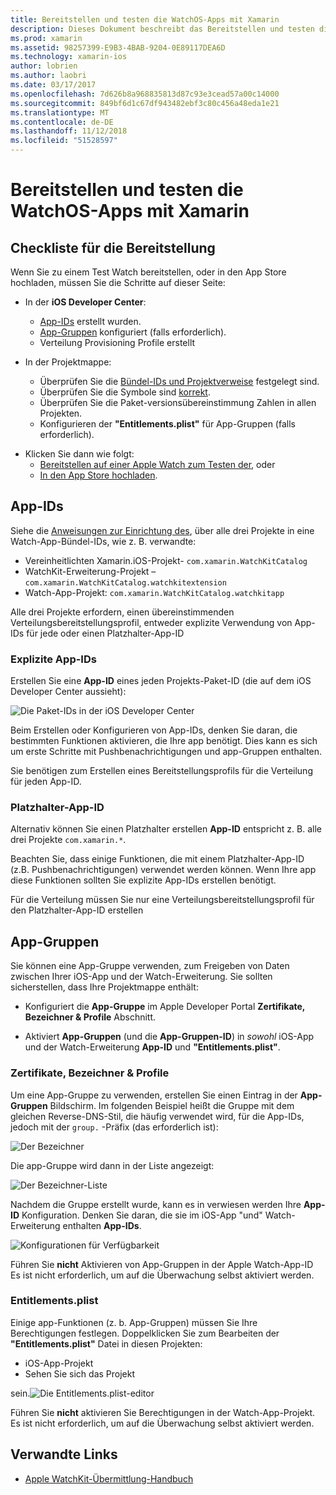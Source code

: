 ```yaml
---
title: Bereitstellen und testen die WatchOS-Apps mit Xamarin
description: Dieses Dokument beschreibt das Bereitstellen und testen die WatchOS-apps mit Xamarin erstellt wurde. Es enthält eine Checkliste, explizite erläutert und die Platzhalter-app-IDs, und wirft einen Blick auf die app-Gruppen.
ms.prod: xamarin
ms.assetid: 98257399-E9B3-4BAB-9204-0E89117DEA6D
ms.technology: xamarin-ios
author: lobrien
ms.author: laobri
ms.date: 03/17/2017
ms.openlocfilehash: 7d626b8a968835813d87c93e3cead57a00c14000
ms.sourcegitcommit: 849bf6d1c67df943482ebf3c80c456a48eda1e21
ms.translationtype: MT
ms.contentlocale: de-DE
ms.lasthandoff: 11/12/2018
ms.locfileid: "51528597"
---
```

# <a name="deploying-and-testing-watchos-apps-with-xamarin"></a>Bereitstellen und testen die WatchOS-Apps mit Xamarin

## <a name="deployment-checklist"></a>Checkliste für die Bereitstellung

Wenn Sie zu einem Test Watch bereitstellen, oder in den App Store hochladen, müssen Sie die Schritte auf dieser Seite:

- In der **iOS Developer Center**:
  - [App-IDs](#App_IDs) erstellt wurden.
  - [App-Gruppen](#App_Groups) konfiguriert (falls erforderlich).
  - Verteilung Provisioning Profile erstellt

- In der Projektmappe:

  - Überprüfen Sie die [Bündel-IDs und Projektverweise](~/ios/watchos/get-started/installation.md) festgelegt sind.
  - Überprüfen Sie die Symbole sind [korrekt](~/ios/watchos/app-fundamentals/icons.md).
  - Überprüfen Sie die Paket-versionsübereinstimmung Zahlen in allen Projekten.
  - Konfigurieren der **"Entitlements.plist"** für App-Gruppen (falls erforderlich).

* Klicken Sie dann wie folgt:
  - [Bereitstellen auf einer Apple Watch zum Testen der](~/ios/watchos/deploy-test/device.md), oder
  - [In den App Store hochladen](~/ios/watchos/deploy-test/appstore.md).

<a name="App_IDs"/>

## <a name="app-ids"></a>App-IDs

Siehe die [Anweisungen zur Einrichtung des](~/ios/watchos/get-started/installation.md), über alle drei Projekte in eine Watch-App-Bündel-IDs, wie z. B. verwandte:

- Vereinheitlichten Xamarin.iOS-Projekt- `com.xamarin.WatchKitCatalog`
- WatchKit-Erweiterung-Projekt – `com.xamarin.WatchKitCatalog.watchkitextension`
- Watch-App-Projekt: `com.xamarin.WatchKitCatalog.watchkitapp`

Alle drei Projekte erfordern, einen übereinstimmenden Verteilungsbereitstellungsprofil, entweder explizite Verwendung von App-IDs für jede oder einen Platzhalter-App-ID

### <a name="explicit-app-ids"></a>Explizite App-IDs

Erstellen Sie eine **App-ID** eines jeden Projekts-Paket-ID (die auf dem iOS Developer Center aussieht):

![Die Paket-IDs in der iOS Developer Center](images/appids-specific-sml.png)

Beim Erstellen oder Konfigurieren von App-IDs, denken Sie daran, die bestimmten Funktionen aktivieren, die Ihre app benötigt. Dies kann es sich um erste Schritte mit Pushbenachrichtigungen und app-Gruppen enthalten.

Sie benötigen zum Erstellen eines Bereitstellungsprofils für die Verteilung für jeden App-ID.

### <a name="wildcard-app-id"></a>Platzhalter-App-ID

Alternativ können Sie einen Platzhalter erstellen **App-ID** entspricht z. B. alle drei Projekte `com.xamarin.*`.

Beachten Sie, dass einige Funktionen, die mit einem Platzhalter-App-ID (z.B. Pushbenachrichtigungen) verwendet werden können. Wenn Ihre app diese Funktionen sollten Sie explizite App-IDs erstellen benötigt.

Für die Verteilung müssen Sie nur eine Verteilungsbereitstellungsprofil für den Platzhalter-App-ID erstellen

<a name="App_Groups" />

## <a name="app-groups"></a>App-Gruppen

Sie können eine App-Gruppe verwenden, zum Freigeben von Daten zwischen Ihrer iOS-App und der Watch-Erweiterung. Sie sollten sicherstellen, dass Ihre Projektmappe enthält:

- Konfiguriert die **App-Gruppe** im Apple Developer Portal **Zertifikate, Bezeichner & Profile** Abschnitt.

- Aktiviert **App-Gruppen** (und die **App-Gruppen-ID**) in *sowohl* iOS-App und der Watch-Erweiterung **App-ID** und  **"Entitlements.plist"**.

### <a name="certificates-identifiers--profiles"></a>Zertifikate, Bezeichner & Profile

Um eine App-Gruppe zu verwenden, erstellen Sie einen Eintrag in der **App-Gruppen** Bildschirm. Im folgenden Beispiel heißt die Gruppe mit dem gleichen Reverse-DNS-Stil, die häufig verwendet wird, für die App-IDs, jedoch mit der `group.` -Präfix (das erforderlich ist):

![Der Bezeichner](images/appgroups-new-sml.png)

Die app-Gruppe wird dann in der Liste angezeigt:

![Der Bezeichner-Liste](images/appgroups-setup-sml.png)

Nachdem die Gruppe erstellt wurde, kann es in verwiesen werden Ihre **App-ID** Konfiguration. Denken Sie daran, die sie im iOS-App "und" Watch-Erweiterung enthalten **App-IDs**.

![Konfigurationen für Verfügbarkeit](images/appgroups-sml.png)

Führen Sie **nicht** Aktivieren von App-Gruppen in der Apple Watch-App-ID Es ist nicht erforderlich, um auf die Überwachung selbst aktiviert werden.

### <a name="entitlementsplist"></a>Entitlements.plist

Einige app-Funktionen (z. b. App-Gruppen) müssen Sie Ihre Berechtigungen festlegen.
Doppelklicken Sie zum Bearbeiten der **"Entitlements.plist"** Datei in diesen Projekten:

- iOS-App-Projekt
- Sehen Sie sich das Projekt

sein.![Die Entitlements.plist-editor](images/entitlements-plist-sml.png)

Führen Sie **nicht** aktivieren Sie Berechtigungen in der Watch-App-Projekt. Es ist nicht erforderlich, um auf die Überwachung selbst aktiviert werden.

## <a name="related-links"></a>Verwandte Links

- [Apple WatchKit-Übermittlung-Handbuch](https://developer.apple.com/app-store/watch/)
